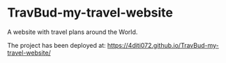 # TravBud-my-travel-website
A website with travel plans around the World.


The project has been deployed at:
https://4diti072.github.io/TravBud-my-travel-website/
